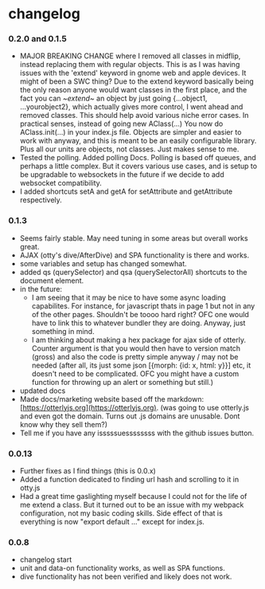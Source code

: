# changelog


### 0.2.0 and 0.1.5
- MAJOR BREAKING CHANGE where I removed all classes in midflip, instead replacing them with regular objects. This is as I was having issues with the 'extend' keyword in gnome web and apple devices. It might of been a SWC thing? Due to the extend keyword basically being the only reason anyone would want classes in the first place, and the fact you can *~extend~* an object by just going {...object1, ...yourobject2}, which actually gives more control, I went ahead and removed classes. This should help avoid various niche error cases. In practical senses, instead of going new AClass(...) You now do AClass.init(...) in your index.js file. Objects are simpler and easier to work with anyway, and this is meant to be an easily configurable library. Plus all our units are objects, not classes. Just makes sense to me.
- Tested the polling. Added polling Docs. Polling is based off queues, and perhaps a little complex. But it covers various use cases,
	and is setup to be upgradable to websockets in the future if we decide to add websocket compatibility.
- I added shortcuts setA and getA for setAttribute and getAttribute respectively.

### 0.1.3
- Seems fairly stable. May need tuning in some areas but overall works great.
- AJAX (otty's dive/AfterDive) and SPA functionality is there and works.
- some variables and setup has changed somewhat.
- added qs (querySelector) and qsa (querySelectorAll) shortcuts to the document element.
- in the future:
	- I am seeing that it may be nice to have some async loading capabilites. For instance, for javascript thats in page 1 but not in any of the other pages. Shouldn't be toooo hard right? OFC one would have to link this to whatever bundler they are doing. Anyway, just something in mind.
	- I am thinking about making a hex package for ajax side of otterly. Counter argument is that you would then have to version match (gross) and also the code is pretty simple anyway / may not be needed (after all, its just some json [{morph: {id: x, html: y}}] etc, it doesn't need to be complicated. OFC you might have a custom function for throwing up an alert or something but still.)
- updated docs
- Made docs/marketing website based off the markdown: [https://otterlyjs.org](https://otterlyjs.org). (was going to use otterly.js and even got  the domain. Turns out .js domains are unusable. Dont know why they sell them?)
- Tell me if you have any isssssuessssssss with the github issues button.


### 0.0.13
- Further fixes as I find things (this is 0.0.x)
- Added a function dedicated to finding url hash and scrolling to it in otty.js
- Had a great time gaslighting myself because I could not for the life of me extend a class. But it turned out to be an issue with my webpack configuration, not my basic coding skills. Side effect of that is everything is now "export default ..." except for index.js.

### 0.0.8
- changelog start
- unit and data-on functionality works, as well as SPA functions.
- dive functionality has not been verified and likely does not work.